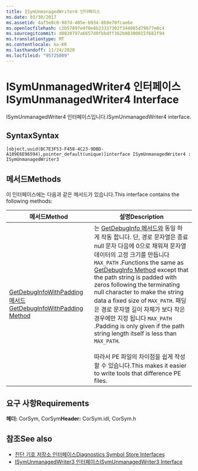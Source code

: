 ```yaml
---
title: ISymUnmanagedWriter4 인터페이스
ms.date: 03/30/2017
ms.assetid: 4af5e8c0-987d-405e-b934-8b9e70fcae6e
ms.openlocfilehash: c2b57897e4f0e8b23337302f344065d79677e0c4
ms.sourcegitcommit: d8020797a6657d0fbbdff362b80300815f682f94
ms.translationtype: MT
ms.contentlocale: ko-KR
ms.lasthandoff: 11/24/2020
ms.locfileid: "95725809"
---
```

# <a name="isymunmanagedwriter4-interface"></a><span data-ttu-id="41707-102">ISymUnmanagedWriter4 인터페이스</span><span class="sxs-lookup"><span data-stu-id="41707-102">ISymUnmanagedWriter4 Interface</span></span>

<span data-ttu-id="41707-103">ISymUnmanagedWriter4 인터페이스입니다.</span><span class="sxs-lookup"><span data-stu-id="41707-103">ISymUnmanagedWriter4 interface.</span></span>  
  
## <a name="syntax"></a><span data-ttu-id="41707-104">Syntax</span><span class="sxs-lookup"><span data-stu-id="41707-104">Syntax</span></span>  
  
```idl  
[object,uuid(BC7E3F53-F458-4C23-9DBD-A189E6E96594),pointer_default(unique)]interface ISymUnmanagedWriter4 : ISymUnmanagedWriter3  
```  
  
## <a name="methods"></a><span data-ttu-id="41707-105">메서드</span><span class="sxs-lookup"><span data-stu-id="41707-105">Methods</span></span>  

 <span data-ttu-id="41707-106">이 인터페이스에는 다음과 같은 메서드가 있습니다.</span><span class="sxs-lookup"><span data-stu-id="41707-106">This interface contains the following methods:</span></span>  
  
|<span data-ttu-id="41707-107">메서드</span><span class="sxs-lookup"><span data-stu-id="41707-107">Method</span></span>|<span data-ttu-id="41707-108">설명</span><span class="sxs-lookup"><span data-stu-id="41707-108">Description</span></span>|  
|------------|-----------------|  
|[<span data-ttu-id="41707-109">GetDebugInfoWithPadding 메서드</span><span class="sxs-lookup"><span data-stu-id="41707-109">GetDebugInfoWithPadding Method</span></span>](isymunmanagedwriter4-getdebuginfowithpadding-method.md)|<span data-ttu-id="41707-110">는 [GetDebugInfo 메서드와](isymunmanagedwriter-getdebuginfo-method.md) 동일 하 게 작동 합니다. 단, 경로 문자열은 종료 null 문자 다음에 0으로 채워져 문자열 데이터의 고정 크기를 만듭니다 `MAX_PATH` .</span><span class="sxs-lookup"><span data-stu-id="41707-110">Functions the same as [GetDebugInfo Method](isymunmanagedwriter-getdebuginfo-method.md) except that the path string is padded with zeros following the terminating null character to make the string data a fixed size of `MAX_PATH`.</span></span> <span data-ttu-id="41707-111">패딩은 경로 문자열 길이 자체가 보다 작은 경우에만 지정 됩니다 `MAX_PATH` .</span><span class="sxs-lookup"><span data-stu-id="41707-111">Padding is only given if the path string length itself is less than `MAX_PATH`.</span></span><br /><br /> <span data-ttu-id="41707-112">따라서 PE 파일의 차이점을 쉽게 작성할 수 있습니다.</span><span class="sxs-lookup"><span data-stu-id="41707-112">This makes it easier to write tools that difference PE files.</span></span>|  
  
## <a name="requirements"></a><span data-ttu-id="41707-113">요구 사항</span><span class="sxs-lookup"><span data-stu-id="41707-113">Requirements</span></span>  

 <span data-ttu-id="41707-114">**헤더:** CorSym, CorSym</span><span class="sxs-lookup"><span data-stu-id="41707-114">**Header:** CorSym.idl, CorSym.h</span></span>  
  
## <a name="see-also"></a><span data-ttu-id="41707-115">참조</span><span class="sxs-lookup"><span data-stu-id="41707-115">See also</span></span>

- [<span data-ttu-id="41707-116">진단 기호 저장소 인터페이스</span><span class="sxs-lookup"><span data-stu-id="41707-116">Diagnostics Symbol Store Interfaces</span></span>](diagnostics-symbol-store-interfaces.md)
- [<span data-ttu-id="41707-117">ISymUnmanagedWriter3 인터페이스</span><span class="sxs-lookup"><span data-stu-id="41707-117">ISymUnmanagedWriter3 Interface</span></span>](isymunmanagedwriter3-interface.md)
